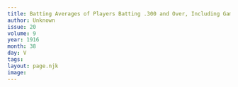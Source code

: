 ```yaml
---
title: Batting Averages of Players Batting .300 and Over, Including Games of Sept 15, 1916.
author: Unknown
issue: 20
volume: 9
year: 1916
month: 38
day: V
tags:
layout: page.njk
image:
---
```


